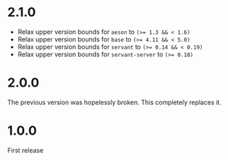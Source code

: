 # 2.1.0

* Relax upper version bounds for `aeson` to `(>= 1.3 && < 1.6)`
* Relax upper version bounds for `base` to `(>= 4.11 && < 5.0)`
* Relax upper version bounds for `servant` to `(>= 0.14 && < 0.19)`
* Relax upper version bounds for `servant-server` to `(>= 0.18)`

# 2.0.0

The previous version was hopelessly broken.  This completely replaces it.

# 1.0.0

First release

